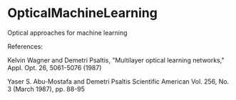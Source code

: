 # OpticalMachineLearning
Optical approaches for machine learning

References:

Kelvin Wagner and Demetri Psaltis, "Multilayer optical learning networks," Appl. Opt. 26, 5061-5076 (1987)
 
Yaser S. Abu-Mostafa and Demetri Psaltis
Scientific American
Vol. 256, No. 3 (March 1987), pp. 88-95 